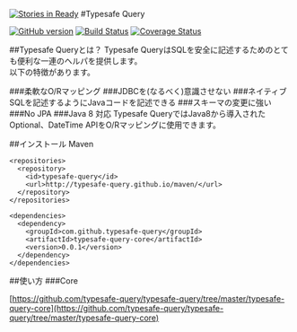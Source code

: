 [![Stories in Ready](https://badge.waffle.io/typesafe-query/typesafe-query.png?label=ready&title=Ready)](https://waffle.io/typesafe-query/typesafe-query)
#Typesafe Query

[![GitHub version](https://badge.fury.io/gh/typesafe-query%2Ftypesafe-query.svg)](http://badge.fury.io/gh/typesafe-query%2Ftypesafe-query)
[![Build Status](https://semaphoreci.com/api/v1/projects/b529705d-c846-4923-85fd-ded727e7c343/537605/shields_badge.svg)](https://semaphoreci.com/typesafe-query/typesafe-query)
[![Coverage Status](https://coveralls.io/repos/typesafe-query/typesafe-query/badge.svg?branch=master&service=github)](https://coveralls.io/github/typesafe-query/typesafe-query?branch=master)

##Typesafe Queryとは？
Typesafe QueryはSQLを安全に記述するためのとても便利な一連のヘルパを提供します。  
以下の特徴があります。


###柔軟なO/Rマッピング
###JDBCを(なるべく)意識させない
###ネイティブSQLを記述するようにJavaコードを記述できる
###スキーマの変更に強い
###No JPA
###Java 8 対応
Typesafe QueryではJava8から導入されたOptional、DateTime APIをO/Rマッピングに使用できます。

##インストール
Maven

```
<repositories>
  <repository>
    <id>typesafe-query</id>
    <url>http://typesafe-query.github.io/maven/</url>
  </repository>
</repositories>

```

```
<dependencies>
  <dependency>
    <groupId>com.github.typesafe-query</groupId>
    <artifactId>typesafe-query-core</artifactId>
    <version>0.0.1</version>
  </dependency>
</dependencies>
```

##使い方
###Core

[https://github.com/typesafe-query/typesafe-query/tree/master/typesafe-query-core](https://github.com/typesafe-query/typesafe-query/tree/master/typesafe-query-core)
